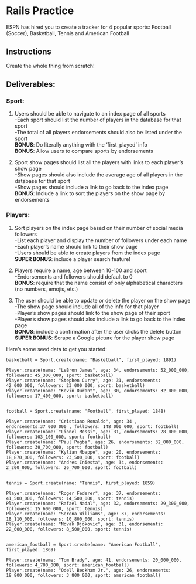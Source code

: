 # Rails Practice

ESPN has hired you to create a tracker for 4 popular sports: Football (Soccer), Basketball, Tennis and American Football

## Instructions
Create the whole thing from scratch!


## Deliverables:

### Sport:
1. Users should be able to navigate to an index page of all sports\
   -Each sport should list the number of players in the database for that sport\
   -The total of all players endorsements should also be listed under the sport\
   **BONUS**: Do literally anything with the ‘first_played’ info\
   **BONUS**: Allow users to compare sports by endorsements

2. Sport show pages should list all the players with links to each player’s show page\
   -Show pages should also include the average age of all players in the database for that sport\
   -Show pages should include a link to go back to the index page\
   **BONUS**: Include a link to sort the players on the show page by endorsements

### Players:
1. Sort players on the index page based on their number of social media followers\
   -List each player and display the number of followers under each name\
   -Each player’s name should link to their show page\
   -Users should be able to create players from the index page\
   **SUPER BONUS**: include a player search feature!

2. Players require a name, age between 10-100 and sport\
   -Endorsements and followers should default to 0\
   **BONUS**: require that the name consist of only alphabetical characters (no numbers, emojis, etc.)

3. The user should be able to update or delete the player on the show page\
   -The show page should include all of the info for that player\
   -Player’s show pages should link to the show page of their sport\
   -Player’s show pages should also include a link to go back to the index page\
   **BONUS**: include a confirmation after the user clicks the delete button\
   **SUPER BONUS**: Scrape a Google picture for the player show page


Here’s some seed data to get you started:
```
basketball = Sport.create(name: "Basketball", first_played: 1891)

Player.create(name: "LeBron James", age: 34, endorsements: 52_000_000, followers: 45_300_000, sport: basketball)
Player.create(name: "Stephen Curry", age: 31, endorsements: 42_000_000, followers: 23_000_000, sport: basketball)
Player.create(name: "Kevin Durant", age: 30, endorsements: 32_000_000, followers: 17_400_000, sport: basketball)


football = Sport.create(name: "Football", first_played: 1848)

Player.create(name: "Cristiano Ronaldo", age: 34 , endorsements:37_000_000 , followers: 148_000_000, sport: football)
Player.create(name: "Lionel Messi", age: 31, endorsements: 28_000_000, followers: 103_100_000, sport: football)
Player.create(name: "Paul Pogba", age: 26, endorsements: 32_000_000, followers: 30_700_000, sport: football)
Player.create(name: "Kylian Mbappe", age: 20, endorsements: 18_870_000, followers: 23_500_000, sport: football)
Player.create(name: "Andres Iniesta", age: 34, endorsements: 2_200_000, followers: 26_700_000, sport: football)


tennis = Sport.create(name: "Tennis", first_played: 1859)

Player.create(name: "Roger Federer", age: 37, endorsements: 41_500_000, followers: 14_500_000, sport: tennis)
Player.create(name: "Rafael Nadal", age: 32, endorsements: 29_300_000, followers: 15_600_000, sport: tennis)
Player.create(name: "Serena Williams", age: 37, endorsements: 18_110_000, followers: 10_800_000, sport: tennis)
Player.create(name: "Novak Djokovic", age: 31, endorsements: 22_000_000, followers: 8_500_000, sport: tennis)


american_football = Sport.create(name: "American Football", first_played: 1869)

Player.create(name: "Tom Brady", age: 41, endorsements: 20_000_000, followers: 4_700_000, sport: american_football)
Player.create(name: "Odell Beckham Jr.", age: 26, endorsements: 18_800_000, followers: 3_800_000, sport: american_football)
```
